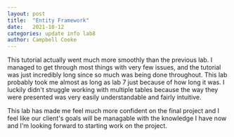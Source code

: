 ```yaml
---
layout: post
title:  "Entity Framework"
date:   2021-10-12
categories: update info lab8
author: Campbell Cooke
---
```


This tutorial actually went much more smoothly than the previous lab. I managed to get through most things with very few issues,
and the tutorial was just incredibly long since so much was being done throughout. This lab probably took me almost as long as lab 7
just because of how long it was. I luckily didn't struggle working with multiple tables because the way they were presented was very
easily understandable and fairly intuitive.

This lab has made me feel much more confident on the final project and I feel like our client's goals will be managable with the
knowledge I have now and I'm looking forward to starting work on the project.
